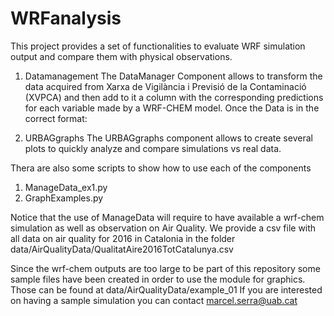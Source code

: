 # WRFanalysis
This project provides a set of functionalities to evaluate
WRF simulation output and compare them with physical observations.

1. Datamanagement
The DataManager Component allows to transform the data acquired from
Xarxa de Vigilància i Previsió de la Contaminació (XVPCA) and then add
to it a column with the corresponding predictions for each variable made 
by a WRF-CHEM model.
Once the Data is in the correct format:

2. URBAGgraphs
The URBAGgraphs component allows to create several plots to quickly analyze
and compare simulations vs real data.

Thera are also some scripts to show how to use each of the components
1. ManageData_ex1.py
2. GraphExamples.py

Notice that the use of ManageData will require to have available a wrf-chem
simulation as well as observation on Air Quality.
We provide a csv file with all data on air quality for 2016 in Catalonia
in the folder data/AirQualityData/QualitatAire2016TotCatalunya.csv

Since the wrf-chem outputs are too large to be part of this repository
some sample files have been created in order to use the module for graphics.
Those can be found at data/AirQualityData/example_01
If you are interested on having a sample simulation you can contact 
marcel.serra@uab.cat

